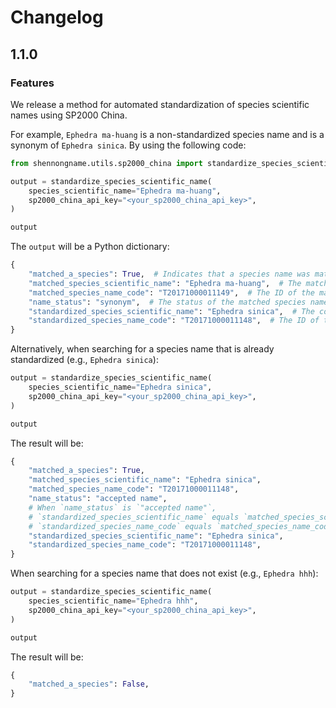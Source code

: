 # Changelog

## 1.1.0

### Features

We release a method for automated standardization of species scientific names using SP2000 China.

For example, `Ephedra ma-huang` is a non-standardized species name and is a synonym of `Ephedra sinica`. By using the following code:

```py
from shennongname.utils.sp2000_china import standardize_species_scientific_name

output = standardize_species_scientific_name(
    species_scientific_name="Ephedra ma-huang",
    sp2000_china_api_key="<your_sp2000_china_api_key>",
)

output
```

The `output` will be a Python dictionary:

```py
{
    "matched_a_species": True,  # Indicates that a species name was matched in the SP2000 China database
    "matched_species_scientific_name": "Ephedra ma-huang",  # The matched species name
    "matched_species_name_code": "T20171000011149",  # The ID of the matched species name
    "name_status": "synonym",  # The status of the matched species name, either 'synonym' or 'accepted name'
    "standardized_species_scientific_name": "Ephedra sinica",  # The corresponding standardized species name
    "standardized_species_name_code": "T20171000011148",  # The ID of the standardized species name
}
```

Alternatively, when searching for a species name that is already standardized (e.g., `Ephedra sinica`):

```py
output = standardize_species_scientific_name(
    species_scientific_name="Ephedra sinica",
    sp2000_china_api_key="<your_sp2000_china_api_key>",
)

output
```

The result will be:

```py
{
    "matched_a_species": True,
    "matched_species_scientific_name": "Ephedra sinica",
    "matched_species_name_code": "T20171000011148",
    "name_status": "accepted name",
    # When `name_status` is `"accepted name"`,
    # `standardized_species_scientific_name` equals `matched_species_scientific_name`
    # `standardized_species_name_code` equals `matched_species_name_code`
    "standardized_species_scientific_name": "Ephedra sinica",
    "standardized_species_name_code": "T20171000011148",
}
```

When searching for a species name that does not exist (e.g., `Ephedra hhh`):

```py
output = standardize_species_scientific_name(
    species_scientific_name="Ephedra hhh",
    sp2000_china_api_key="<your_sp2000_china_api_key>",
)

output
```

The result will be:

```py
{
    "matched_a_species": False,
}
```
